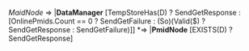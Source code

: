 _MaidNode_ => |__DataManager__ [TempStoreHas(D) ? SendGetResponse : [OnlinePmids.Count == 0 ? SendGetFailure : (So)(Valid($) ? SendGetResponse : SendGetFailure)]] *=> |__PmidNode__ [EXISTS(D) ? SendGetResponse]
